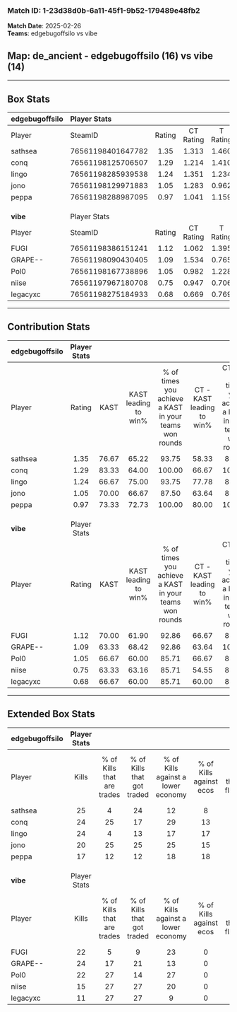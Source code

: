 ### Match ID: 1-23d38d0b-6a11-45f1-9b52-179489e48fb2  
**Match Date**: 2025-02-26  
**Teams**: edgebugoffsilo vs vibe  

## **Map**: de_ancient - edgebugoffsilo (16) vs vibe (14)  
---  

## Box Stats  

| **edgebugoffsilo** | Player Stats      |        |           |          |       |      |       |         |        |      |     |
| :- | :- | :-: | :-: | :-: | :-: | :-: | :-: | :-: | :-: | :-: | :-: |
| Player             | SteamID           | Rating | CT Rating | T Rating | KAST  | ADR  | Kills | Assists | Deaths | K/D  | HS% |
| sathsea            | 76561198401647782 |  1.35  |   1.313   |  1.460   | 76.67 | 97.5 |  25   |    5    |   18   | 1.39 | 36  |
| conq               | 76561198125706507 |  1.29  |   1.214   |  1.410   | 83.33 | 81.7 |  24   |    8    |   20   | 1.20 | 62  |
| Iingo              | 76561198285939538 |  1.24  |   1.351   |  1.234   | 66.67 | 93.7 |  24   |   11    |   19   | 1.26 | 50  |
| jono               | 76561198129971883 |  1.05  |   1.283   |  0.962   | 70.00 | 69.5 |  20   |    5    |   19   | 1.05 | 50  |
| peppa              | 76561198288987095 |  0.97  |   1.041   |  1.159   | 73.33 | 57.8 |  17   |    6    |   18   | 0.94 | 29  |
|                    |                   |        |           |          |       |      |       |         |        |      |     |
|                    |                   |        |           |          |       |      |       |         |        |      |     |
|                    |                   |        |           |          |       |      |       |         |        |      |     |
| **vibe**           | Player Stats      |        |           |          |       |      |       |         |        |      |     |
| Player             | SteamID           | Rating | CT Rating | T Rating | KAST  | ADR  | Kills | Assists | Deaths | K/D  | HS% |
| FUGI               | 76561198386151241 |  1.12  |   1.062   |  1.395   | 70.00 | 87.2 |  22   |    8    |   22   | 1.00 | 45  |
| GRAPE--            | 76561198090430405 |  1.09  |   1.534   |  0.765   | 63.33 | 90.4 |  24   |    5    |   24   | 1.00 | 58  |
| Pol0               | 76561198167738896 |  1.05  |   0.982   |  1.228   | 66.67 | 72.1 |  22   |    9    |   22   | 1.00 | 31  |
| niise              | 76561197967180708 |  0.75  |   0.947   |  0.706   | 63.33 | 53.0 |  15   |    6    |   22   | 0.68 | 46  |
| legacyxc           | 76561198275184933 |  0.68  |   0.669   |  0.769   | 66.67 | 46.3 |  11   |    7    |   20   | 0.55 | 18  |
---  

## Contribution Stats  

| **edgebugoffsilo** | Player Stats |       |                      |                                                        |                           |                                                             |                          |                                                            |
| :- | :-: | :-: | :-: | :-: | :-: | :-: | :-: | :-: |
| Player             |    Rating    | KAST  | KAST leading to win% | % of times you achieve a KAST in your teams won rounds | CT - KAST leading to win% | CT - % of times you achieve a KAST in your teams won rounds | T - KAST leading to win% | T - % of times you achieve a KAST in your teams won rounds |
| sathsea            |     1.35     | 76.67 |        65.22         |                         93.75                          |           58.33           |                            87.50                            |          72.73           |                           100.00                           |
| conq               |     1.29     | 83.33 |        64.00         |                         100.00                         |           66.67           |                           100.00                            |          61.54           |                           100.00                           |
| Iingo              |     1.24     | 66.67 |        75.00         |                         93.75                          |           77.78           |                            87.50                            |          72.73           |                           100.00                           |
| jono               |     1.05     | 70.00 |        66.67         |                         87.50                          |           63.64           |                            87.50                            |          70.00           |                           87.50                            |
| peppa              |     0.97     | 73.33 |        72.73         |                         100.00                         |           80.00           |                           100.00                            |          66.67           |                           100.00                           |
|                    |              |       |                      |                                                        |                           |                                                             |                          |                                                            |
|                    |              |       |                      |                                                        |                           |                                                             |                          |                                                            |
|                    |              |       |                      |                                                        |                           |                                                             |                          |                                                            |
| **vibe**           | Player Stats |       |                      |                                                        |                           |                                                             |                          |                                                            |
| Player             |    Rating    | KAST  | KAST leading to win% | % of times you achieve a KAST in your teams won rounds | CT - KAST leading to win% | CT - % of times you achieve a KAST in your teams won rounds | T - KAST leading to win% | T - % of times you achieve a KAST in your teams won rounds |
| FUGI               |     1.12     | 70.00 |        61.90         |                         92.86                          |           66.67           |                            85.71                            |          58.33           |                           100.00                           |
| GRAPE--            |     1.09     | 63.33 |        68.42         |                         92.86                          |           63.64           |                           100.00                            |          75.00           |                           85.71                            |
| Pol0               |     1.05     | 66.67 |        60.00         |                         85.71                          |           66.67           |                            85.71                            |          54.55           |                           85.71                            |
| niise              |     0.75     | 63.33 |        63.16         |                         85.71                          |           54.55           |                            85.71                            |          75.00           |                           85.71                            |
| legacyxc           |     0.68     | 66.67 |        60.00         |                         85.71                          |           60.00           |                            85.71                            |          60.00           |                           85.71                            |
---  

## Extended Box Stats  

| **edgebugoffsilo** | Player Stats |                            |                            |                                    |                         |                              |                                 |        |                             |                                     |                          |                               |                            |
| :- | :-: | :-: | :-: | :-: | :-: | :-: | :-: | :-: | :-: | :-: | :-: | :-: | :-: |
| Player             |    Kills     | % of Kills that are trades | % of Kills that got traded | % of Kills against a lower economy | % of Kills against ecos | % of Kills that are flawless | % of Kills that are close duels | Deaths | % of Deaths that get traded | % of Deaths against a lower economy | % of Deaths against ecos | % of Deaths that are flawless | % of Deaths that are close |
| sathsea            |      25      |             4              |             24             |                 12                 |            8            |              80              |                0                |   18   |             11              |                 17                  |            0             |              83               |             6              |
| conq               |      24      |             25             |             17             |                 29                 |           13            |              83              |                4                |   20   |              5              |                 15                  |            5             |              70               |             5              |
| Iingo              |      24      |             4              |             13             |                 17                 |           17            |              46              |                4                |   19   |             16              |                 21                  |            11            |              47               |             5              |
| jono               |      20      |             25             |             25             |                 25                 |           15            |              45              |                0                |   19   |             21              |                 11                  |            0             |              63               |             0              |
| peppa              |      17      |             12             |             12             |                 18                 |           18            |              47              |                6                |   18   |             39              |                 17                  |            6             |              56               |             11             |
|                    |              |                            |                            |                                    |                         |                              |                                 |        |                             |                                     |                          |                               |                            |
|                    |              |                            |                            |                                    |                         |                              |                                 |        |                             |                                     |                          |                               |                            |
|                    |              |                            |                            |                                    |                         |                              |                                 |        |                             |                                     |                          |                               |                            |
| **vibe**           | Player Stats |                            |                            |                                    |                         |                              |                                 |        |                             |                                     |                          |                               |                            |
| Player             |    Kills     | % of Kills that are trades | % of Kills that got traded | % of Kills against a lower economy | % of Kills against ecos | % of Kills that are flawless | % of Kills that are close duels | Deaths | % of Deaths that get traded | % of Deaths against a lower economy | % of Deaths against ecos | % of Deaths that are flawless | % of Deaths that are close |
| FUGI               |      22      |             5              |             9              |                 23                 |            0            |              82              |                0                |   22   |             27              |                 23                  |            0             |              45               |             9              |
| GRAPE--            |      24      |             17             |             21             |                 13                 |            0            |              58              |                0                |   24   |             13              |                 21                  |            0             |              54               |             4              |
| Pol0               |      22      |             27             |             14             |                 27                 |            0            |              64              |                9                |   22   |             18              |                 18                  |            0             |              77               |             0              |
| niise              |      15      |             27             |             27             |                 20                 |            0            |              53              |                7                |   22   |             18              |                 18                  |            0             |              64               |             0              |
| legacyxc           |      11      |             27             |             27             |                 9                  |            0            |              55              |               18                |   20   |             15              |                 10                  |            0             |              80               |             0              |
